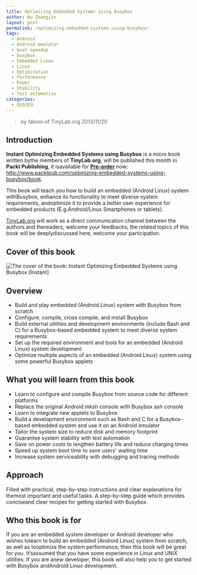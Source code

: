 ```yaml
---
title: Optimizing Embedded Systems using Busybox
author: Wu Zhangjin
layout: post
permalink: /optimizing-embedded-systems-using-busybox/
tags:
  - Android
  - Android emulator
  - boot speedup
  - busybox
  - Embedded Linux
  - Linux
  - Optimization
  - Performance
  - Power
  - Stability
  - Test automation
categories:
  - 综合优化
---
```


> by falcon of TinyLab.org
> 2013/11/20

## Introduction

**Instant Optimizing Embedded Systems using Busybox** is a micro book written bythe members of **TinyLab.org**, will be published this month in **Packt Publishing**, it isavailable for  [**Pre-order**](http://www.packtpub.com/optimizing-embedded-systems-using-busybox/book)  now: <http://www.packtpub.com/optimizing-embedded-systems-using-busybox/book>.

This book will teach you how to build an embedded (Android Linux) system withBusybox, enhance its functionality to meet diverse system requirements, andoptimize it to provide a better user experience for embedded products (E.g.Android/Linux Smartphones or tablets).

[TinyLab.org](http://tinylab.org) will work as a direct communication channel between the authors and thereaders, welcome your feedbacks; the related topics of this book will be deeplydiscussed here, welcome your participation.

## Cover of this book 

![The cover of the book: Instant Optimizing Embedded Systems using Busybox [Instant]](http://www.packtpub.com/sites/default/files/9851OS_cov.jpg)

## Overview 

  * Build and play embedded (Android Linux) system with Busybox from scratch
  * Configure, compile, cross compile, and install Busybox
  * Build external utilities and development environments (include Bash and C) for a Busybox-based embedded system to meet diverse system requirements
  * Set up the required environment and tools for an embedded (Android Linux) system development
  * Optimize multiple aspects of an embedded (Android Linux) system using some powerful Busybox applets

## What you will learn from this book 

  * Learn to configure and compile Busybox from source code for different platforms
  * Replace the original Android mksh console with Busybox ash console
  * Learn to integrate new applets to Busybox
  * Build a development environment such as Bash and C for a Busybox-based embedded system and use it on an Android emulator
  * Tailor the system size to reduce disk and memory footprint
  * Guarantee system stability with test automation
  * Save on power costs to lengthen battery life and reduce charging times
  * Speed up system boot time to save users' waiting time
  * Increase system serviceability with debugging and tracing methods

## Approach 

Filled with practical, step-by-step instructions and clear explanations for themost important and useful tasks. A step-by-step guide which provides conciseand clear recipes for getting started with Busybox.

##  Who this book is for 

If you are an embedded system developer or Android developer who wishes tolearn to build an embedded (Android Linux) system from scratch, as well as tooptimize the system performance, then this book will be great for you. It&rsquo;sassumed that you have some experience in Linux and UNIX utilities. If you are anew developer, this book will also help you to get started with Busybox andAndroid Linux development.
